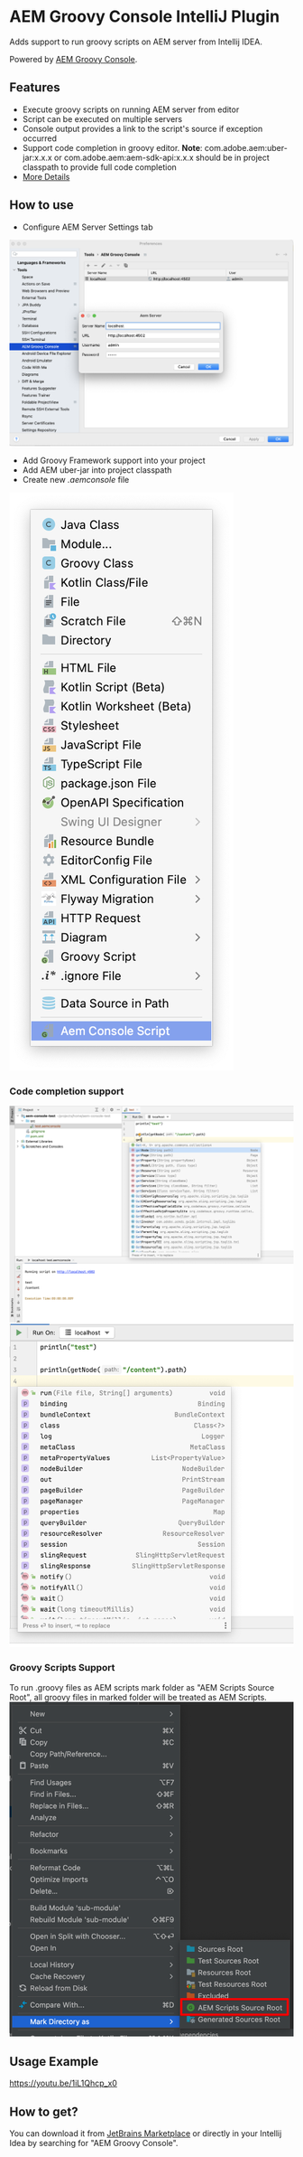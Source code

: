 # AEM Groovy Console IntelliJ Plugin
<!-- Plugin description -->
Adds support to run groovy scripts on AEM server from Intellij IDEA.

Powered by [AEM Groovy Console](https://github.com/orbinson/aem-groovy-console).

## Features

- Execute groovy scripts on running AEM server from editor
- Script can be executed on multiple servers
- Console output provides a link to the script's source if exception occurred
- Support code completion in groovy editor. **Note**: com.adobe.aem:uber-jar:x.x.x or com.adobe.aem:aem-sdk-api:x.x.x should be in project classpath to provide full code completion
- [More Details](https://github.com/bobi/aem-groovyconsole-plugin)
<!-- Plugin description end -->

## How to use
* Configure AEM Server Settings tab

![Screenshot Settings](.readme/settings.png)
       
* Add Groovy Framework support into your project
* Add AEM uber-jar into project classpath
* Create new *.aemconsole* file

![Screenshot](.readme/new-file.png)

### Code completion support

![Screenshot](.readme/code-completion.png)
![Screenshot](.readme/code-completion-1.png)
                   
### Groovy Scripts Support
To run .groovy files as AEM scripts mark folder as "AEM Scripts Source Root", all groovy files in marked folder will be treated as AEM Scripts.
![Screenshot](.readme/mark-dir.png)

## Usage Example

https://youtu.be/1iL1Qhcp_x0

## How to get?

You can download it from [JetBrains Marketplace](https://plugins.jetbrains.com/plugin/19633-aem-groovy-console) or directly in
your Intellij Idea by searching for "AEM Groovy Console".

